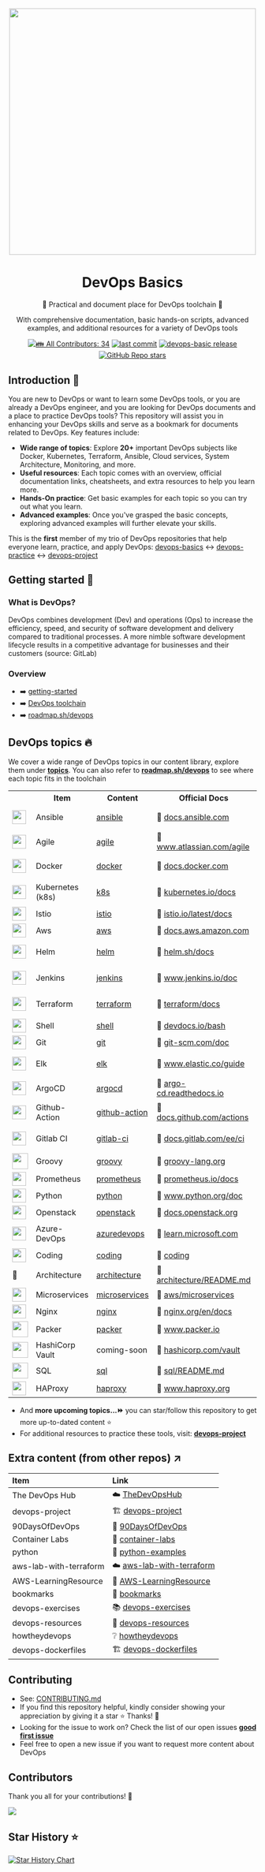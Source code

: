<h1 align="center"><img src="https://upload.wikimedia.org/wikipedia/commons/0/05/Devops-toolchain.svg" width="500"></h1>
<h1 align="center">DevOps Basics</h1>

<p align="center">🚀 Practical and document place for DevOps toolchain 💝</p>
<p align="center">With comprehensive documentation, basic hands-on scripts, advanced examples, and additional resources for a variety of DevOps tools</p>

<p align="center">
  <!-- ALL-CONTRIBUTORS-BADGE:START - Do not remove or modify this section -->
  <a href="#contributors-" target="_blank"><img alt="👪 All Contributors: 34" src="https://img.shields.io/badge/all_contributors-34-blue.svg?style=flat-square" /></a>
  <!-- ALL-CONTRIBUTORS-BADGE:END -->
  <a href="https://img.shields.io/github/last-commit/tungbq/devops-basics/main"><img alt="last commit" src="https://img.shields.io/github/last-commit/tungbq/devops-basics/main" /></a>
  <a href="https://github.com/tungbq/devops-basics/releases"><img alt="devops-basic release" src="https://img.shields.io/github/release/tungbq/devops-basics.svg" /></a>
  <a href="https://github.com/tungbq/devops-basics/stargazers"><img alt="GitHub Repo stars" src="https://img.shields.io/github/stars/tungbq/devops-basics"/></a>
</p>

## Introduction :wave:

You are new to DevOps or want to learn some DevOps tools, or you are already a DevOps engineer, and you are looking for DevOps documents and a place to practice DevOps tools? This repository will assist you in enhancing your DevOps skills and serve as a bookmark for documents related to DevOps. Key features include:

- **Wide range of topics**: Explore **20+** important DevOps subjects like Docker, Kubernetes, Terraform, Ansible, Cloud services, System Architecture, Monitoring, and more.
- **Useful resources**: Each topic comes with an overview, official documentation links, cheatsheets, and extra resources to help you learn more.
- **Hands-On practice**: Get basic examples for each topic so you can try out what you learn.
- **Advanced examples**: Once you've grasped the basic concepts, exploring advanced examples will further elevate your skills.

This is the **first** member of my trio of DevOps repositories that help everyone learn, practice, and apply DevOps: [devops-basics](https://github.com/tungbq/devops-basics) <-> [devops-practice](https://github.com/tungbq/devops-practice) <-> [devops-project](https://github.com/tungbq/devops-project)

## Getting started :rocket:

### What is DevOps?

DevOps combines development (Dev) and operations (Ops) to increase the efficiency, speed, and security of software development and delivery compared to traditional processes. A more nimble software development lifecycle results in a competitive advantage for businesses and their customers (source: GitLab)

### Overview
- ➡️ [getting-started](./getting-started/)
- ➡️ [DevOps toolchain](https://en.wikipedia.org/wiki/DevOps_toolchain)
- ➡️ [roadmap.sh/devops](https://roadmap.sh/devops)

## DevOps topics 🔥

We cover a wide range of DevOps topics in our content library, explore them under [**topics**](./topics/). You can also refer to [**roadmap.sh/devops**](https://roadmap.sh/devops) to see where each topic fits in the toolchain

<table>
    <tr>
        <th></th>
        <th>Item</th>
        <th>Content</th>
        <th>Official Docs</th>
        <th>Hands-on</th>
    </tr>
    <tr>
        <td><img height="28" src="https://skillicons.dev/icons?i=ansible" /></td>
        <td>Ansible</td>
        <td><a href="./topics/ansible/">ansible</a></td>
        <td>📖 <a href="https://docs.ansible.com/">docs.ansible.com</a></td>
        <td>✔️ <a href="./topics/ansible/basic/helloworld/ansible-helloworld.sh"> ansible-helloworld.sh</a></td>
    </tr>
    <tr>
        <td><img height="28" src="https://wac-cdn.atlassian.com/dam/jcr:9567a40e-6541-4905-bf08-dfe201aa80e7/illustrations-spot-Agile.svg?cdnVersion=1946" /></td>
        <td>Agile</td>
        <td><a href="./topics/agile/">agile</a></td>
        <td>📖 <a href="https://www.atlassian.com/agile">www.atlassian.com/agile</a></td>
        <td>✔️ <a href="./topics/agile/README.md">Agile resources</a></td>
    </tr>
    <tr>
        <td><img height="28" src="https://skillicons.dev/icons?i=docker" /></td>
        <td>Docker</td>
        <td><a href="./topics/docker/">docker</a></td>
        <td>📖 <a href="https://docs.docker.com/">docs.docker.com</a></td>
        <td>✔️ <a href="./topics/docker/basic/docker-helloworld.sh">docker-helloworld.sh</a></td>
    </tr>
    <tr>
        <td><img height="28" src="https://avatars.githubusercontent.com/u/13629408"></td>
        <td>Kubernetes (k8s)</td>
        <td><a href="./topics/k8s/">k8s</a></td>
        <td>📖 <a href="https://kubernetes.io/docs/home/">kubernetes.io/docs</a></td>
        <td>✔️ <a href="./topics/k8s/basic/helloworld/k8s-helloworld.sh"> k8s-helloworld.sh</a></td>
    </tr>
    <tr>
        <td><img height="28" src="https://upload.wikimedia.org/wikipedia/commons/a/a1/Istio-bluelogo-nobackground-unframed.svg"></td>
        <td>Istio</td>
        <td><a href="./topics/istio/">istio</a></td>
        <td>📖 <a href="https://istio.io/latest/docs/">istio.io/latest/docs</a></td>
        <td>✔️ <a href="https://istio.io/latest/docs/setup/getting-started/">getting-started</a></td>
    </tr>
    <tr>
        <!-- <td><img  src="placeholder_logo_url"></td> -->
        <td><img height="28" src="https://skillicons.dev/icons?i=aws" /></td>
        <td>Aws</td>
        <td><a href="./topics/aws/">aws</a></td>
        <td>📖 <a href="https://docs.aws.amazon.com/">docs.aws.amazon.com</a></td>
        <td>✔️ <a href="https://docs.aws.amazon.com/AWSEC2/latest/UserGuide/EC2_GetStarted.html">EC2_GetStarted</a></td>
    </tr>
    <tr>
        <td><img height="28" src="https://helm.sh/img/helm.svg"></td>
        <td>Helm</td>
        <td><a href="./topics/helm/">helm</a></td>
        <td>📖 <a href="https://helm.sh/docs/">helm.sh/docs</a></td>
        <td>✔️ <a href="./topics/helm/basic/helm-helloworld.sh">helm-helloworld.sh</a></td>
    </tr>
    <tr>
        <td><img height="28" src="https://skillicons.dev/icons?i=jenkins" /></td>
        <td>Jenkins</td>
        <td><a href="./topics/jenkins/">jenkins</a></td>
        <td>📖 <a href="https://www.jenkins.io/doc/">www.jenkins.io/doc</a></td>
        <td>✔️ <a href="./topics/jenkins/basic/Jenkins-Hello-World.md">Jenkins-Hello-World.md</a></td>
    </tr>
    <tr>
        <td><img height="28" src="https://skillicons.dev/icons?i=terraform" /></td>
        <td>Terraform</td>
        <td><a href="./topics/terraform/">terraform</a></td>
        <td>📖 <a href="https://developer.hashicorp.com/terraform/docs">terraform/docs</a></td>
        <td>✔️ <a href="./topics/terraform/basic/terraform-helloworld.sh">terraform-helloworld.sh</a></td>
    </tr>
    <tr>
        <td><img height="28" src="https://skillicons.dev/icons?i=bash" /></td>
        <td>Shell</td>
        <td><a href="./topics/shell/">shell</a></td>
        <td>📖 <a href="https://devdocs.io/bash/">devdocs.io/bash</a></td>
        <td>✔️ <a href="./topics/shell/basic/basic.sh">basic.sh</a></td>
    </tr>
    <tr>
        <td><img height="28" src="https://skillicons.dev/icons?i=git" /></td>
        <td>Git</td>
        <td><a href="./topics/git/">git</a></td>
        <td>📖 <a href="https://git-scm.com/doc">git-scm.com/doc</a></td>
        <td>✔️ <a href="./topics/git/basic/hello-world/git-helloworld.sh">git-helloworld.sh</a></td>
    </tr>
    <tr>
        <td><img height="28" src="https://skillicons.dev/icons?i=elasticsearch" /></td>
        <td>Elk</td>
        <td><a href="./topics/elk/">elk</a></td>
        <td>📖 <a href="https://www.elastic.co/guide/index.html">www.elastic.co/guide</a></td>
        <td>✔️ <a href="./topics/elk/basic/helloworld/">elk/basic/helloworld</a></td>
    </tr>
    <tr>
        <td><img height="28" src="https://avatars.githubusercontent.com/u/30269780"></td>
        <td>ArgoCD</td>
        <td><a href="./topics/argocd/">argocd</a></td>
        <td>📖 <a href="https://argo-cd.readthedocs.io/en/stable/">argo-cd.readthedocs.io</a></td>
        <td>✔️ <a href="./topics/argocd/basic/">argocd/basic</a></td>
    </tr>
    <tr>
        <td><img height="28" src="https://skillicons.dev/icons?i=githubactions" /></td>
        <td>Github-Action</td>
        <td><a href="./topics/github-action/">github-action</a></td>
        <td>📖 <a href="https://docs.github.com/actions">docs.github.com/actions</a></td>
        <td>✔️ <a href="https://docs.github.com/en/actions/quickstart#creating-your-first-workflow">Create First Workflow</a></td>
    </tr>
    <tr>
        <td><img height="28" src="https://skillicons.dev/icons?i=gitlab" /></td>
        <td>Gitlab CI</td>
        <td><a href="./topics/gitlabci/">gitlab-ci</a></td>
        <td>📖 <a href="https://docs.gitlab.com/ee/ci/">docs.gitlab.com/ee/ci</a></td>
        <td>✔️ <a href="https://docs.gitlab.com/ee/ci/quick_start/">Create First Pipeline</a></td>
    </tr>
    <tr>
        <td><img width="32" src="https://upload.wikimedia.org/wikipedia/commons/thumb/3/36/Groovy-logo.svg/1920px-Groovy-logo.svg.png"></td>
        <td>Groovy</td>
        <td><a href="./topics/groovy/">groovy</a></td>
        <td>📖 <a href="https://groovy-lang.org/documentation.html">groovy-lang.org</a></td>
        <td>✔️ <a href="./topics/groovy/basic/">groovy/basic</a></td>
    </tr>
    <tr>
        <td><img height="28" src="https://skillicons.dev/icons?i=prometheus" /></td>
        <td>Prometheus</td>
        <td><a href="./topics/prometheus/">prometheus</a></td>
        <td>📖 <a href="https://prometheus.io/docs/">prometheus.io/docs</a></td>
        <td>✔️ <a href="./topics/prometheus/basic/prometheus-helloworld.sh">helloworld.sh</a></td>
    </tr>
    <tr>
        <td><img height="28" src="https://skillicons.dev/icons?i=py" /></td>
        <td>Python</td>
        <td><a href="./topics/python/">python</a></td>
        <td>📖 <a href="https://www.python.org/doc/">www.python.org/doc</a></td>
        <td>✔️ <a href="./topics/python/basic/">python/basic</a></td>
    </tr>
    <tr>
        <td><img height="28" src="https://skillicons.dev/icons?i=openstack" /></td>
        <td>Openstack</td>
        <td><a href="./topics/openstack/">openstack</a></td>
        <td>📖 <a href="https://docs.openstack.org/2023.2/">docs.openstack.org</a></td>
        <td>✔️ <a href="./topics/openstack/basic/">openstack/basic</a></td>
    </tr>
    <tr>
        <td><img height="28" src="https://skillicons.dev/icons?i=azure" /></td>
        <td>Azure-DevOps</td>
        <td><a href="./topics/azuredevops/">azuredevops</a></td>
        <td>📖 <a href="https://learn.microsoft.com/en-us/azure/devops">learn.microsoft.com</a></td>
        <td>✔️ <a href="./topics/azuredevops/basic/">azuredevops/basic</a></td>
    </tr>
    <tr>
        <td><img height="28" src="https://skillicons.dev/icons?i=vscode" /></td>
        <td>Coding</td>
        <td><a href="./topics/coding/">coding</a></td>
        <td>📖 <a href="./topics/coding/">coding</a></td>
        <td>✔️ <a href="./topics/coding/practice.md/">practice.md</a></td>
    </tr>
    <tr>
        <td>📖</td>
        <td>Architecture</td>
        <td><a href="./topics/architecture/">architecture</a></td>
        <td>📖 <a href="https://github.com/tungbq/devops-basic/blob/main/topics/architecture/README.md">architecture/README.md</a></td>
        <td>✔️ <a href="./topics/architecture/">Architecture</a></td>
    </tr>
    <tr>
        <td><img height="28" src="https://skillicons.dev/icons?i=graphql" /></td>
        <td>Microservices</td>
        <td><a href="./topics/microservices/">microservices</a></td>
        <td>📖 <a href="https://aws.amazon.com/microservices/">aws/microservices</a></td>
        <td>✔️ <a href="./topics/microservices/basic/">basic demo</a></td>
    </tr>
    <tr>
        <td><img height="28" src="https://skillicons.dev/icons?i=nginx" /></td>
        <td>Nginx</td>
        <td><a href="./topics/nginx/">nginx</a></td>
        <td>📖 <a href="https://nginx.org/en/docs/">nginx.org/en/docs</a></td>
        <td>✔️ <a href="./topics/nginx/basic/">Nginx basic</a></td>
    </tr>
    <tr>
        <td><img width="32" src="https://www.datocms-assets.com/58478/1638283616-packer.svg"></td>
        <td>Packer</td>
        <td><a href="./topics/packer/">packer</a></td>
        <td>📖 <a href="https://www.packer.io/">www.packer.io</a></td>
        <td>✔️ <a href="./topics/packer/basic/">Packer basic</a></td>
    </tr>
    <tr>
        <td><img width="32" src="https://www.hashicorp.com/_next/static/media/vault_on-dark.97792f64.svg"></td>
        <td>HashiCorp Vault</td>
        <td>coming-soon</td>
        <td>📖 <a href="https://developer.hashicorp.com/vault/docs">hashicorp.com/vault</a></td>
        <td>⏩ coming-soon</td>
    </tr>
  <tr>
        <td><img width="32" src="https://upload.wikimedia.org/wikipedia/commons/8/87/Sql_data_base_with_logo.png"></td>
        <td>SQL</td>
        <td><a href="./topics/sql/">sql</a></td>
        <td>📖 <a href="https://github.com/tungbq/devops-basic/blob/main/topics/sql/README.md">sql/README.md</a></td>
        <td>✔️ <a href="./topics/sql/mysql-basics.md">mysql-basics</a></td>
    </tr>

  <tr>
        <td><img height="28" src="https://upload.wikimedia.org/wikipedia/commons/a/ab/Haproxy-logo.png" /></td>
        <td>HAProxy</td>
        <td><a href="./topics/haproxy/">haproxy</a></td>
        <td>📖 <a href="https://www.haproxy.org/">www.haproxy.org</a></td>
        <td>✔️ <a href="./topics/haproxy/basic/">HAProxy basics</a></td>
    </tr>

</table>

- And **more upcoming topics...⏩** you can star/follow this repository to get more up-to-dated content ⭐
- For additional resources to practice these tools, visit: [**devops-project**](https://github.com/tungbq/devops-project)

## Extra content (from other repos) :arrow_upper_right:

| Item                   | Link                                                                          |
| :--------------------- | :---------------------------------------------------------------------------- |
| The DevOps Hub         | ☁️ [TheDevOpsHub](https://github.com/TheDevOpsHub)                            |
| devops-project         | 🏗️ [devops-project](https://github.com/tungbq/devops-project)                 |
| 90DaysOfDevOps         | 📆 [90DaysOfDevOps](https://github.com/MichaelCade/90DaysOfDevOps)            |
| Container Labs         | 🐳 [container-labs](https://github.com/TheDevOpsHub/container-labs)           |
| python                 | 🐍 [python-examples](https://github.com/tungbq/python-examples)               |
| aws-lab-with-terraform | ☁️ [aws-lab-with-terraform](https://github.com/tungbq/aws-lab-with-terraform) |
| AWS-LearningResource   | 🧰 [AWS-LearningResource](https://github.com/tungbq/AWS-LearningResource)     |
| bookmarks              | 🔖 [bookmarks](https://github.com/tungbq/bookmarks)                           |
| devops-exercises       | 📚 [devops-exercises](https://github.com/bregman-arie/devops-exercises)       |
| devops-resources       | 🔗 [devops-resources](https://github.com/bregman-arie/devops-resources)       |
| howtheydevops          | ❔ [howtheydevops](https://github.com/bregman-arie/howtheydevops)             |
| devops-dockerfiles     | 🏗️ [devops-dockerfiles](https://github.com/tungbq/devops-dockerfiles)         |

## Contributing

- See: [CONTRIBUTING.md](./CONTRIBUTING.md)
- If you find this repository helpful, kindly consider showing your appreciation by giving it a star ⭐ Thanks! 💖
- Looking for the issue to work on? Check the list of our open issues [**good first issue**](https://github.com/tungbq/devops-basic/issues?q=is%3Aissue+is%3Aopen+label%3A%22good+first+issue%22)
- Feel free to open a new issue if you want to request more content about DevOps

## Contributors

Thank you all for your contributions! 💖

<a href="https://github.com/tungbq/devops-basics/graphs/contributors">
  <img src="https://contrib.rocks/image?repo=tungbq/devops-basics" />
</a>

## Star History ⭐

[![Star History Chart](https://api.star-history.com/svg?repos=tungbq/devops-basics&type=Timeline)](https://star-history.com/#tungbq/devops-basics&Timeline)
